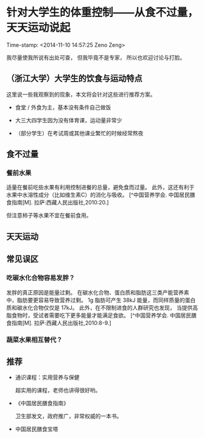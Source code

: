# 针对大学生的体重控制——从食不过量，天天运动说起

Time-stamp: \<2014-11-10 14:57:25 Zeno Zeng\>

我尽量使我所说有出处可查，
但我毕竟不是专家，
所以也欢迎讨论与打脸。

## （浙江大学）大学生的饮食与运动特点

这里说一些我观察到的现象，本文将会针对这些进行推荐方案。

- 食堂 / 外食为主，基本没有条件自己做饭

- 大三大四学生因为没有体育课，运动量非常少

- （部分学生）在考试周或其他课业繁忙的时候经常熬夜

## 食不过量

### 餐前水果

适量在餐前吃些水果有利用控制进餐的总量，避免食而过量。
此外，这还有利于水果中水溶性成分（比如维生素C）的消化与吸收。
[^中国营养学会. 中国居民膳食指南[M]. 拉萨:西藏人民出版社,2010:20.]

但注意柿子等水果不宜在餐前食用。

## 天天运动

## 常见误区

### 吃碳水化合物容易发胖？

发胖的真正原因是能量过剩。
在碳水化合物、蛋白质和脂肪这三类产能营养素中，脂肪要更容易导致营养过剩。
1g 脂肪可产生 38kJ 能量，而同样质量的蛋白质和碳水化合物仅仅是 17kJ。
此外，在不限制进食的人群研究也发现，
当提供高脂食物时，受试者需要吃下更多能量才能满足食欲。
[^中国营养学会. 中国居民膳食指南[M]. 拉萨:西藏人民出版社,2010:8-9.]

### 蔬菜水果相互替代？



## 推荐

- 通识课程：实用营养与保健

    超实用的课程，老师也讲得很好哟。

- 《中国居民膳食指南》

    卫生部发文，政府推广，非常权威的一本书。

- 中国居民膳食宝塔
